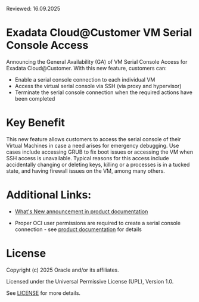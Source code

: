 Reviewed: 16.09.2025

# Exadata Cloud@Customer VM Serial Console Access

Announcing the General Availability (GA) of VM Serial Console Access for Exadata Cloud@Customer. With this new feature, customers can:

- Enable a serial console connection to each individual VM
- Access the virtual serial console via SSH (via proxy and hypervisor)
- Terminate the serial console connection when the required actions have been completed

# Key Benefit

This new feature allows customers to access the serial console of their Virtual Machines in case a need arises for emergency debugging. Use cases include accessing GRUB to fix boot issues or accessing the VM when SSH access is unavailable. Typical reasons for this access include accidentally changing or deleting keys, killing or a processes is in a tucked state, and having firewall issues on the VM, among many others.

# Additional Links:

- [What's New announcement in product documentation](https://docs.oracle.com/en/engineered-systems/exadata-cloud-at-customer/ecccm/ecc-whats-new-in-exadata-cloud-at-customer-gen2.html#GUID-303FAF7D-A607-4D3F-95BB-25A477E3F09A)

- Proper OCI user permissions are required to create a serial console connection - see [product documentation](https://docs.oracle.com/en/engineered-systems/exadata-cloud-at-customer/ecccm/ecc-policy-details.html#GUID-CBEEA1B3-8CFC-4E9C-ACA8-6675F4582920) for details


# License

Copyright (c) 2025 Oracle and/or its affiliates.

Licensed under the Universal Permissive License (UPL), Version 1.0.

See [LICENSE](https://github.com/oracle-devrel/technology-engineering/blob/main/LICENSE) for more details.
